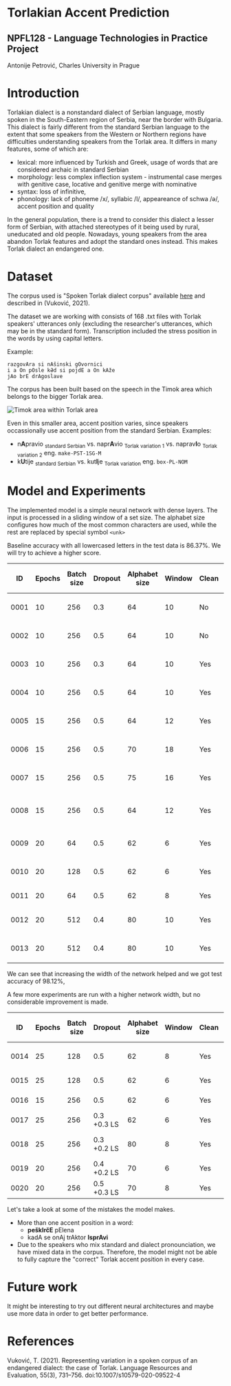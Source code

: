 # Torlakian Accent Prediction

## NPFL128 - Language Technologies in Practice Project

Antonije Petrović, Charles University in Prague


# Introduction

Torlakian dialect is a nonstandard dialect of Serbian language, mostly spoken in the South-Eastern region of Serbia, near the border with Bulgaria. This dialect is fairly different from the standard Serbian language to the extent that some speakers from the Western or Northern regions have difficulties understanding speakers from the Torlak area. It differs in many features, some of which are: 
- lexical: more influenced by Turkish and Greek, usage of words that are considered archaic in standard Serbian
- morphology: less complex inflection system - instrumental case merges with genitive case, locative and genitive merge with nominative
- syntax: loss of infinitive, 
- phonology: lack of phoneme /x/, syllabic /l/, appeareance of schwa /ə/, accent position and quality

In the general population, there is a trend to consider this dialect a lesser form of Serbian, with attached stereotypes of it being used by rural, uneducated and old people. Nowadays, young speakers from the area abandon Torlak features and adopt the standard ones instead. This makes Torlak dialect an endangered one.

# Dataset

The corpus used is "Spoken Torlak dialect corpus" available [here](https://www.clarin.si/repository/xmlui/handle/11356/1281) and described in (Vuković, 2021).

The dataset we are working with consists of 168 .txt files with Torlak speakers' utterances only (excluding the researcher's utterances, which may be in the standard form). Transcription included the stress position in the words by using capital letters. 

Example:

```
razgovAra si nAšinski gOvornici
i a On pOsle kƏd si pojdE a On kAže
jAo brE drAgoslave
```

The corpus has been built based on the speech in the Timok area which belongs to the bigger Torlak area.

![Timok area within Torlak area](https://media.springernature.com/full/springer-static/image/art%3A10.1007%2Fs10579-020-09522-4/MediaObjects/10579_2020_9522_Fig1_HTML.png?as=webp)

Even in this smaller area, accent position varies, since speakers occassionally use accent position from the standard Serbian. Examples:
- n**A**pravio <sub>standard Serbian</sub> vs. napr**A**vio <sub>Torlak variation 1</sub> vs. naprav**I**o <sub>Torlak variation 2</sub> eng. `make-PST-1SG-M`
- k**U**tije <sub>standard Serbian</sub> vs. kut**I**je <sub>Torlak variation</sub> eng. `box-PL-NOM`


# Model and Experiments

The implemented model is a simple neural network with dense layers. The input is processed in a sliding window of a set size. The alphabet size configures how much of the most common characters are used, while the rest are replaced by special symbol `<unk>`
 

Baseline accuracy with all lowercased letters in the test data is 86.37%. We will try to achieve a higher score.

| ID   | Epochs | Batch size | Dropout | Alphabet size | Window | Clean | Layers            | Learning rate start/end | Val accuracy | Test accuracy |
| ---- | ------ | ---------- | ------- | ------------- | ------ | ----- | ----------------- | ----------------------- | ------------ | ------------- |
| 0001 | 10     | 256        | 0.3     | 64            | 10     | No    | 256, 128, 64      | 0.001                   | 95.47%       | 97.68%        |
| 0002 | 10     | 256        | 0.5     | 64            | 10     | No    | 256, 128, 64      | 0.001                   | 95.51%       | 97.76%        |
| 0003 | 10     | 256        | 0.3     | 64            | 10     | Yes   | 256, 128, 64      | 0.001                   | 95.40%       | 97.72%        |
| 0004 | 10     | 256        | 0.5     | 64            | 10     | Yes   | 256, 128, 64      | 0.001                   | 95.42%       | 97.83%        |
| 0005 | 15     | 256        | 0.5     | 64            | 12     | Yes   | 256, 128, 64      | 0.001                   | 95.27%       | 97.88%        |
| 0006 | 15     | 256        | 0.5     | 70            | 18     | Yes   | 256, 128, 64      | 0.001                   | 94.92%       | 97.62%        |
| 0007 | 15     | 256        | 0.5     | 75            | 16     | Yes   | 256, 128, 64      | 0.001                   | 95.04%       | 97.74%        |
| 0008 | 15     | 256        | 0.5     | 64            | 12     | Yes   | 512, 256, 128, 64 | 0.001                   | 95.24%       | 94.65%        |
| 0009 | 20     | 64         | 0.5     | 62            | 6      | Yes   | 256, 128, 16      | 0.001 -> 0.0001         | 95.70%       | 97.85%        |
| 0010 | 20     | 128        | 0.5     | 62            | 6      | Yes   | 512, 128, 16      | 0.001 -> 0.0001         | 95.80%       | 98.12%        |
| 0011 | 20     | 64         | 0.5     | 62            | 8      | Yes   | 128, 64, 16       | 0.001 -> 0.0001         | 95.47%       | 97.93%        |
| 0012 | 20     | 512        | 0.4     | 80            | 10     | Yes   | 2048, 512, 16     | 0.001 -> 0.0001         | 95.25%       | 97.55%        |
| 0013 | 20     | 512        | 0.4     | 80            | 10     | Yes   | 2048, 1028, 32    | 0.001 -> 0.0001         | 95.22%       | 97.49%        |

We can see that increasing the width of the network helped and we got test accuracy of 98.12%, 


A few more experiments are run with a higher network width, but no considerable improvement is made.

| ID   | Epochs | Batch size | Dropout     | Alphabet size | Window | Clean | Layers        | Learning rate start/end | Val accuracy | Test accuracy |
| ---- | ------ | ---------- | ----------- | ------------- | ------ | ----- | ------------- | ----------------------- | ------------ | ------------- |
| 0014 | 25     | 128        | 0.5         | 62            | 8      | Yes   | 1024, 256, 32 | 0.001 -> 0.0001         | 95.54%       | 97.81%        |
| 0015 | 25     | 128        | 0.5         | 62            | 6      | Yes   | 1024, 32      | 0.001 -> 0.0001         | 95.73%       | 98.13%        |
| 0016 | 15     | 256        | 0.5         | 62            | 6      | Yes   | 2048, 64      | 0.001 -> 0.0001         | 95.79%       | 98.07%        |
| 0017 | 25     | 256        | 0.3 +0.3 LS | 62            | 6      | Yes   | 2048, 128     | 0.001 -> 0.0001         | 95.54%       | 98.00%        |
| 0018 | 25     | 256        | 0.3 +0.2 LS | 80            | 8      | Yes   | 1024, 128, 32 | 0.001 -> 0.0001         | 95.52%       | 97.61%        |
| 0019 | 20     | 256        | 0.4 +0.2 LS | 70            | 6      | Yes   | 4096, 64      | 0.001 -> 0.0001         | 95.64%       | 98.11%        |
| 0020 | 20     | 256        | 0.5 +0.3 LS | 70            | 8      | Yes   | 2048, 32      | 0.001 -> 0.0001         | 95.55%       | 98.14%        |

Let's take a look at some of the mistakes the model makes.

- More than one accent position in a word:
  - **peškIrčE** pElena
  - kadA se onAj trAktor **IsprAvi**
- Due to the speakers who mix standard and dialect pronounciation, we have mixed data in the corpus. Therefore, the model might not be able to fully capture the "correct" Torlak accent position in every case.

# Future work

It might be interesting to try out different neural architectures and maybe use more data in order to get better performance.

# References

Vuković, T. (2021). Representing variation in a spoken corpus of an endangered dialect: the case of Torlak. Language Resources and Evaluation, 55(3), 731–756. doi:10.1007/s10579-020-09522-4
